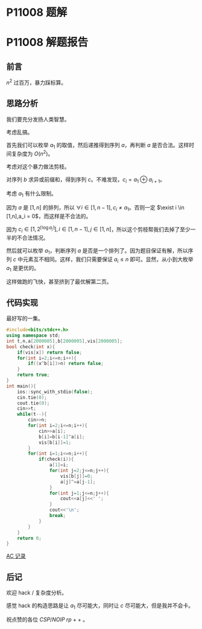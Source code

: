 # P11008 题解

# P11008 解题报告

## 前言

$n^2$ 过百万，暴力踩标算。

## 思路分析

我们要充分发扬人类智慧。

考虑乱搞。

首先我们可以枚举 $a_1$ 的取值，然后递推得到序列 $a$，再判断 $a$ 是否合法。这样时间复杂度为 $O(n^2)$。

考虑对这个暴力做法剪枝。

对序列 $b$ 求异或前缀和，得到序列 $c$。不难发现，$c_i = a_1 \oplus a_{i+1}$。

考虑 $a_1$ 有什么限制。

因为 $a$ 是 $[1,n]$ 的排列，所以 $\forall i \in [1,n-1],c_i \ne a_1$。否则一定 $\exist i \in [1,n],a_i = 0$，而这样是不合法的。

因为 $c_i \in [1,2^{\left \lceil \log a_j \right \rceil }],i \in [1,n-1],j \in [1,n]$，所以这个剪枝帮我们去掉了至少一半的不合法情况。

然后就可以枚举 $a_1$，判断序列 $a$ 是否是一个排列了。因为题目保证有解，所以序列 $c$ 中元素互不相同。这样，我们只需要保证 $a_i \le n$ 即可。显然，从小到大枚举 $a_1$ 是更优的。

这样做跑的飞快，甚至挤到了最优解第二页。

## 代码实现

最好写的一集。

```cpp
#include<bits/stdc++.h>
using namespace std;
int t,n,a[2000005],b[2000005],vis[2000005];
bool check(int x){
	if(vis[x]) return false;
	for(int i=2;i<=n;i++){
		if((x^b[i])>n) return false;
	}
	return true;
}
int main(){
	ios::sync_with_stdio(false);
	cin.tie(0);
	cout.tie(0);
	cin>>t;
	while(t--){
		cin>>n;
		for(int i=2;i<=n;i++){
			cin>>a[i];
			b[i]=b[i-1]^a[i]; 
			vis[b[i]]=1;
		}
		for(int i=1;i<=n;i++){
			if(check(i)){
				a[1]=i;
				for(int j=2;j<=n;j++){
					vis[b[j]]=0;
					a[j]^=a[j-1];
				}
				for(int j=1;j<=n;j++){
					cout<<a[j]<<' ';
				} 
				cout<<'\n'; 
				break;
			}
		}
	}
    return 0;
}
```

[AC 记录](https://www.luogu.com.cn/record/174815903)

## 后记

欢迎 hack / 复杂度分析。

感觉 hack 的构造思路是让 $a_1$ 尽可能大，同时让 $c$ 尽可能大，但是我并不会卡。

祝点赞的各位 $CSP / NOIP$ $rp++$ 。